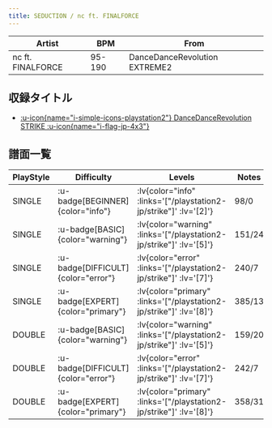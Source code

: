 ```yaml
---
title: SEDUCTION / nc ft. FINALFORCE
---
```


|Artist|BPM|From|
|------|---|----|
|nc ft. FINALFORCE|95-190|DanceDanceRevolution EXTREME2|

## 収録タイトル

- [ :u-icon{name="i-simple-icons-playstation2"} DanceDanceRevolution STRIKE :u-icon{name="i-flag-jp-4x3"} ](/playstation2-jp/strike)

## 譜面一覧

|PlayStyle|Difficulty|Levels|Notes|Movie|
|---------|----------|------|-----|-----|
|SINGLE| :u-badge[BEGINNER]{color="info"} | :lv{color="info" :links='["/playstation2-jp/strike"]' :lv='[2]'} |98/0||
|SINGLE| :u-badge[BASIC]{color="warning"} | :lv{color="warning" :links='["/playstation2-jp/strike"]' :lv='[5]'} |151/24||
|SINGLE| :u-badge[DIFFICULT]{color="error"} | :lv{color="error" :links='["/playstation2-jp/strike"]' :lv='[7]'} |240/7||
|SINGLE| :u-badge[EXPERT]{color="primary"} | :lv{color="primary" :links='["/playstation2-jp/strike"]' :lv='[8]'} |385/13||
|DOUBLE| :u-badge[BASIC]{color="warning"} | :lv{color="warning" :links='["/playstation2-jp/strike"]' :lv='[5]'} |159/20||
|DOUBLE| :u-badge[DIFFICULT]{color="error"} | :lv{color="error" :links='["/playstation2-jp/strike"]' :lv='[7]'} |242/7||
|DOUBLE| :u-badge[EXPERT]{color="primary"} | :lv{color="primary" :links='["/playstation2-jp/strike"]' :lv='[8]'} |358/31||
